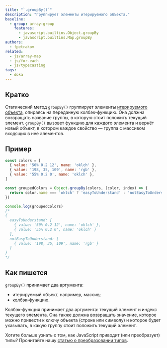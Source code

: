 ```yaml
---
title: "`.groupBy()`"
description: "Группирует элементы итерируемого объекта."
baseline:
  - group: array-group
    features:
      - javascript.builtins.Object.groupBy
      - javascript.builtins.Map.groupBy
authors:
  - fpetrakov
related:
  - js/array-map
  - js/for-each
  - js/typecasting
tags:
  - doka
---
```


## Кратко

Статический метод `groupBy()` группирует элементы [итерируемого объекта](/js/iterator/), опираясь на переданную колбэк-функцию. Она должна возвращать название группы, в которую стоит положить текущий элемент. `groupBy()` вызовет функцию для каждого элемента и вернёт новый объект, в котором каждое свойство — группа с массивом входящих в неё элементов.

## Пример

```js
const colors = [
  { value: '50% 0.2 12', name: 'oklch' },
  { value: '198, 35, 109', name: 'rgb' },
  { value: '55% 0.2 0', name: 'oklch' },
]

const groupedColors = Object.groupBy(colors, (color, index) => {
  return color.name === 'oklch' ? 'easyToUnderstand' : 'notEasyToUnderstand'
})

console.log(groupedColors)
/*
{
  easyToUnderstand: [
    { value: '50% 0.2 12', name: 'oklch' },
    { value: '55% 0.2 0', name: 'oklch' }
  ],
  notEasyToUnderstand: [
    { value: '198, 35, 109', name: 'rgb' }
  ]
}
*/
```

## Как пишется

`groupBy()` принимает два аргумента:

- итерируемый объект, например, массив;
- колбэк-функцию.

Колбэк-функция принимает два аргумента: текущий элемент и индекс текущего элемента. Она также должна возвращать значение, которое можно привести к ключу объекта (строке или символу) и которое будет указывать, в какую группу стоит положить текущий элемент.

<aside>

Хотите больше узнать о том, как JavaScript приводит (или преобразует) типы? Прочитайте нашу [статью о преобразовании типов](/js/typecasting/).

</aside>

